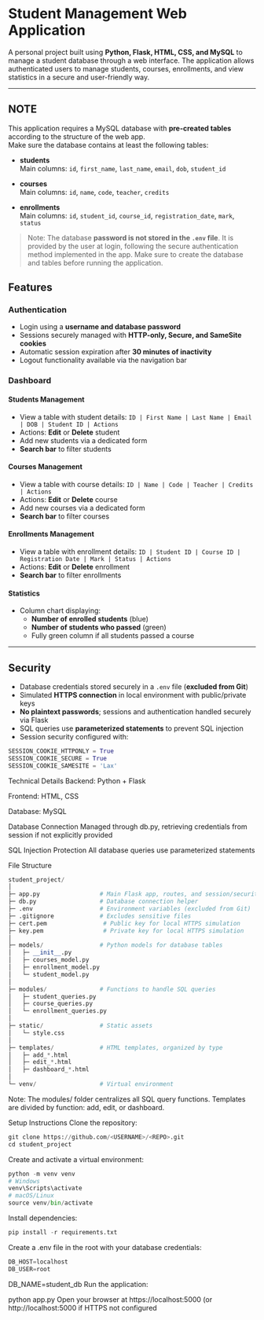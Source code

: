 # Student Management Web Application

A personal project built using **Python, Flask, HTML, CSS, and MySQL** to manage a student database through a web interface. The application allows authenticated users to manage students, courses, enrollments, and view statistics in a secure and user-friendly way.

---

## NOTE

This application requires a MySQL database with **pre-created tables** according to the structure of the web app.  
Make sure the database contains at least the following tables:

- **students**  
  Main columns: `id`, `first_name`, `last_name`, `email`, `dob`, `student_id`

- **courses**  
  Main columns: `id`, `name`, `code`, `teacher`, `credits`

- **enrollments**  
  Main columns: `id`, `student_id`, `course_id`, `registration_date`, `mark`, `status`

> Note: The database **password is not stored in the `.env` file**. It is provided by the user at login, following the secure authentication method implemented in the app. Make sure to create the database and tables before running the application.

## Features

### Authentication
- Login using a **username and database password**  
- Sessions securely managed with **HTTP-only, Secure, and SameSite cookies**  
- Automatic session expiration after **30 minutes of inactivity**  
- Logout functionality available via the navigation bar  

### Dashboard

#### Students Management
- View a table with student details: `ID | First Name | Last Name | Email | DOB | Student ID | Actions`  
- Actions: **Edit** or **Delete** student  
- Add new students via a dedicated form  
- **Search bar** to filter students  

#### Courses Management
- View a table with course details: `ID | Name | Code | Teacher | Credits | Actions`  
- Actions: **Edit** or **Delete** course  
- Add new courses via a dedicated form  
- **Search bar** to filter courses  

#### Enrollments Management
- View a table with enrollment details: `ID | Student ID | Course ID | Registration Date | Mark | Status | Actions`  
- Actions: **Edit** or **Delete** enrollment  
- **Search bar** to filter enrollments  

#### Statistics
- Column chart displaying:  
  - **Number of enrolled students** (blue)  
  - **Number of students who passed** (green)  
  - Fully green column if all students passed a course  

---

## Security
- Database credentials stored securely in a `.env` file (**excluded from Git**)  
- Simulated **HTTPS connection** in local environment with public/private keys  
- **No plaintext passwords**; sessions and authentication handled securely via Flask  
- SQL queries use **parameterized statements** to prevent SQL injection  
- Session security configured with:
```python
SESSION_COOKIE_HTTPONLY = True
SESSION_COOKIE_SECURE = True
SESSION_COOKIE_SAMESITE = 'Lax'
```
Technical Details
Backend: Python + Flask

Frontend: HTML, CSS

Database: MySQL

Database Connection
Managed through db.py, retrieving credentials from session if not explicitly provided

SQL Injection Protection
All database queries use parameterized statements

File Structure
```python
student_project/
│
├─ app.py                 # Main Flask app, routes, and session/security configuration
├─ db.py                  # Database connection helper
├─ .env                   # Environment variables (excluded from Git)
├─ .gitignore             # Excludes sensitive files
├─ cert.pem                # Public key for local HTTPS simulation
├─ key.pem                 # Private key for local HTTPS simulation
│
├─ models/                # Python models for database tables
│   ├─ __init__.py
│   ├─ courses_model.py
│   ├─ enrollment_model.py
│   └─ student_model.py
│
├─ modules/               # Functions to handle SQL queries
│   ├─ student_queries.py
│   ├─ course_queries.py
│   └─ enrollment_queries.py
│
├─ static/                # Static assets
│   └─ style.css
│
├─ templates/             # HTML templates, organized by type
│   ├─ add_*.html
│   ├─ edit_*.html
│   ├─ dashboard_*.html
│
└─ venv/                  # Virtual environment
```
Note: The modules/ folder centralizes all SQL query functions. Templates are divided by function: add, edit, or dashboard.

Setup Instructions
Clone the repository:

```python
git clone https://github.com/<USERNAME>/<REPO>.git
cd student_project
```
Create and activate a virtual environment:

```python
python -m venv venv
# Windows
venv\Scripts\activate
# macOS/Linux
source venv/bin/activate
```
Install dependencies:

```python
pip install -r requirements.txt
```
Create a .env file in the root with your database credentials:
```python
DB_HOST=localhost
DB_USER=root
```
DB_NAME=student_db
Run the application:


python app.py
Open your browser at https://localhost:5000 (or http://localhost:5000 if HTTPS not configured
